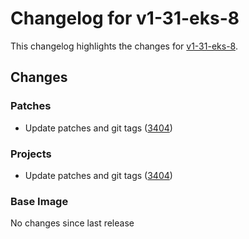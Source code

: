 # Changelog for v1-31-eks-8

This changelog highlights the changes for [v1-31-eks-8](https://github.com/aws/eks-distro/tree/v1-31-eks-8).

## Changes

### Patches
* Update patches and git tags ([3404](https://github.com/aws/eks-distro/pull/3404))

### Projects
* Update patches and git tags ([3404](https://github.com/aws/eks-distro/pull/3404))

### Base Image
No changes since last release

